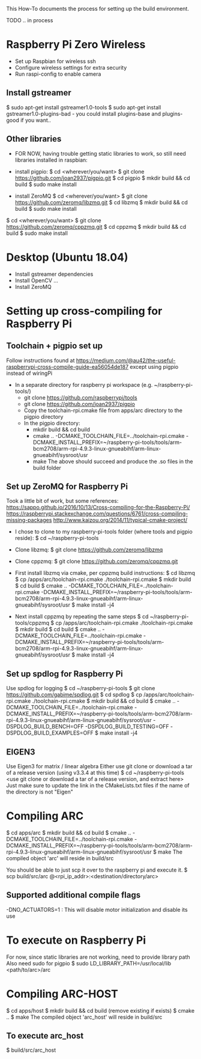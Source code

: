 This How-To documents the process for setting up the build environment.

TODO .. in process

Raspberry Pi Zero Wireless
==========================
- Set up Raspbian for wireless ssh
- Configure wireless settings for extra security
- Run raspi-config to enable camera

Install gstreamer
-----------------
$ sudo apt-get install gstreamer1.0-tools
$ sudo apt-get install gstreamer1.0-plugins-bad
    - you could install plugins-base and plugins-good if you want..

Other libraries
---------------
- FOR NOW, having trouble getting static libraries to work, so still need libraries installed in raspbian:
- install pigpio:
$ cd <wherever/you/want>
$ git clone https://github.com/joan2937/pigpio.git
$ cd pigpio
$ mkdir build && cd build
$ sudo make install

- install ZeroMQ
$ cd <wherever/you/want>
$ git clone https://github.com/zeromq/libzmq.git
$ cd libzmq
$ mkdir build && cd build
$ sudo make install

$ cd <wherever/you/want>
$ git clone https://github.com/zeromq/cppzmq.git
$ cd cppzmq
$ mkdir build && cd build
$ sudo make install


Desktop (Ubuntu 18.04)
======================
- Install gstreamer dependencies
- Install OpenCV ...
- Install ZeroMQ

Setting up cross-compiling for Raspberry Pi
===========================================
Toolchain + pigpio set up
-------------------------
Follow instructions found at https://medium.com/@au42/the-useful-raspberrypi-cross-compile-guide-ea56054de187
except using pigpio instead of wiringPi
- In a separate directory for raspberry pi workspace (e.g. ~/raspberry-pi-tools/)
    - git clone https://github.com/raspberrypi/tools
    - git clone https://github.com/joan2937/pigpio
    - Copy the toolchain-rpi.cmake file from apps/arc directory to the pigpio directory
    - In the pigpio directory:
        - mkdir build && cd build
        - cmake .. -DCMAKE_TOOLCHAIN_FILE=../toolchain-rpi.cmake -DCMAKE_INSTALL_PREFIX=~/raspberry-pi-tools/tools/arm-bcm2708/arm-rpi-4.9.3-linux-gnueabihf/arm-linux-gnueabihf/sysroot/usr
        - make
        The above should succeed and produce the .so files in the build folder

Set up ZeroMQ for Raspberry Pi
------------------------------
Took a little bit of work, but some references:
https://sappo.github.io/2016/10/13/Cross-compiling-for-the-Raspberry-Pi/
https://raspberrypi.stackexchange.com/questions/6761/cross-compiling-missing-packages
http://www.kaizou.org/2014/11/typical-cmake-project/

- I chose to clone to my raspberry-pi-tools folder (where tools and pigpio reside):
    $ cd ~/raspberry-pi-tools
- Clone libzmq:
    $ git clone https://github.com/zeromq/libzmq
- Clone cppzmq:
    $ git clone https://github.com/zeromq/cppzmq.git

- First install libzmq via cmake, per cppzmq build instructions:
    $ cd libzmq
    $ cp <path-to-this-repo>/apps/arc/toolchain-rpi.cmake ./toolchain-rpi.cmake
    $ mkdir build
    $ cd build
    $ cmake .. -DCMAKE_TOOLCHAIN_FILE=../toolchain-rpi.cmake -DCMAKE_INSTALL_PREFIX=~/raspberry-pi-tools/tools/arm-bcm2708/arm-rpi-4.9.3-linux-gnueabihf/arm-linux-gnueabihf/sysroot/usr
    $ make install -j4

- Next install cppzmq by repeating the same steps
    $ cd ~/raspberry-pi-tools/cppzmq
    $ cp <path-to-this-repo>/apps/arc/toolchain-rpi.cmake ./toolchain-rpi.cmake
    $ mkdir build
    $ cd build
    $ cmake .. -DCMAKE_TOOLCHAIN_FILE=../toolchain-rpi.cmake -DCMAKE_INSTALL_PREFIX=~/raspberry-pi-tools/tools/arm-bcm2708/arm-rpi-4.9.3-linux-gnueabihf/arm-linux-gnueabihf/sysroot/usr
    $ make install -j4

Set up spdlog for Raspberry Pi
------------------------------
Use spdlog for logging
$ cd ~/raspberry-pi-tools
$ git clone https://github.com/gabime/spdlog.git
$ cd spdlog
$ cp <path-to-this-repo>/apps/arc/toolchain-rpi.cmake ./toolchain-rpi.cmake
$ mkdir build && cd build
$ cmake .. -DCMAKE_TOOLCHAIN_FILE=../toolchain-rpi.cmake -DCMAKE_INSTALL_PREFIX=~/raspberry-pi-tools/tools/arm-bcm2708/arm-rpi-4.9.3-linux-gnueabihf/arm-linux-gnueabihf/sysroot/usr -DSPDLOG_BUILD_BENCH=OFF -DSPDLOG_BUILD_TESTING=OFF -DSPDLOG_BUILD_EXAMPLES=OFF
$ make install -j4

EIGEN3
------
Use Eigen3 for matrix / linear algebra
Either use git clone or download a tar of a release version (using v3.3.4 at this time)
$ cd ~/raspberry-pi-tools
<use git clone or download a tar of a release version, and extract here>
Just make sure to update the link in the CMakeLists.txt files if the name of the directory is not "Eigen"

Compiling ARC
=============
$ cd apps/arc
$ mkdir build && cd build
$ cmake .. -DCMAKE_TOOLCHAIN_FILE=../toolchain-rpi.cmake -DCMAKE_INSTALL_PREFIX=~/raspberry-pi-tools/tools/arm-bcm2708/arm-rpi-4.9.3-linux-gnueabihf/arm-linux-gnueabihf/sysroot/usr
$ make
The compiled object 'arc' will reside in build/src

You should be able to just scp it over to the raspberry pi and execute it.
$ scp build/src/arc <rpiuser>@<rpi_ip_addr>:<destination/directory/arc>

Supported additional compile flags
----------------------------------
-DNO_ACTUATORS=1 : This will disable motor initialization and disable its use

To execute on Raspberry Pi
==========================
For now, since static libraries are not working, need to provide library path
Also need sudo for pigpio
$ sudo LD_LIBRARY_PATH=/usr/local/lib <path/to/arc>/arc

Compiling ARC-HOST
==================
$ cd apps/host
$ mkdir build && cd build (remove existing if exists)
$ cmake ..
$ make
The compiled object 'arc_host' will reside in build/src

To execute arc_host
-------------------
$ build/src/arc_host
